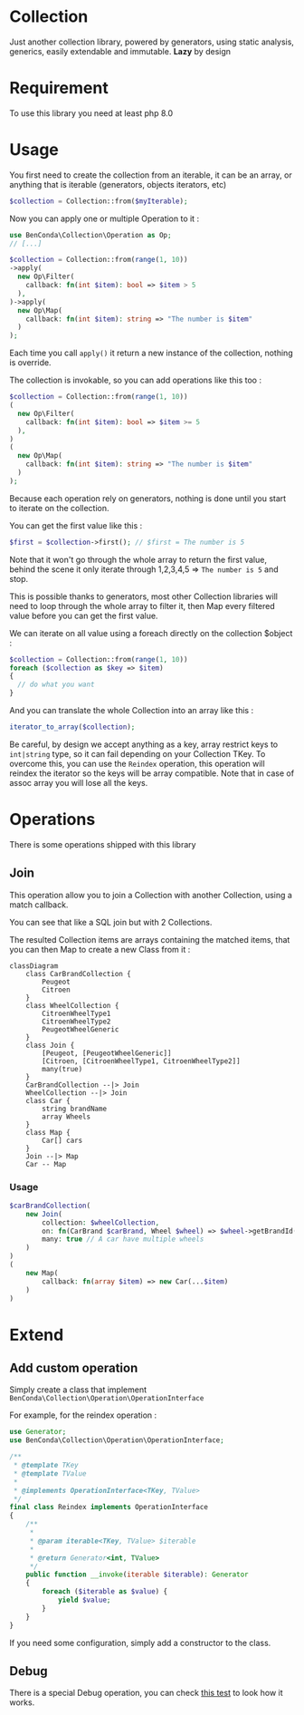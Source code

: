 # Collection
Just another collection library, powered by generators, using static analysis, generics, easily extendable and immutable. **Lazy** by design

# Requirement
To use this library you need at least php 8.0

# Usage

You first need to create the collection from an iterable, it can be an array, or anything that is iterable (generators, objects iterators, etc)

```PHP
$collection = Collection::from($myIterable);
```

Now you can apply one or multiple Operation to it : 
```PHP
use BenConda\Collection\Operation as Op;
// [...]

$collection = Collection::from(range(1, 10))
->apply(
  new Op\Filter(
    callback: fn(int $item): bool => $item > 5
  ),
)->apply(
  new Op\Map(
    callback: fn(int $item): string => "The number is $item"
  )
);
```
Each time you call `apply()` it return a new instance of the collection, nothing is override.

The collection is invokable, so you can add operations like this too : 
```PHP
$collection = Collection::from(range(1, 10))
(
  new Op\Filter(
    callback: fn(int $item): bool => $item >= 5
  ),
)
(
  new Op\Map(
    callback: fn(int $item): string => "The number is $item"
  )
);
```
Because each operation rely on generators, nothing is done until you start to iterate on the collection.


You can get the first value like this :
```PHP
$first = $collection->first(); // $first = The number is 5
```
Note that it won't go through the whole array to return the first value, 
behind the scene it only iterate through 1,2,3,4,5 => `The number is 5` and stop.

This is possible thanks to generators, most other Collection libraries will need to loop through 
the whole array to filter it, then Map every filtered value before you can get the first value.

We can iterate on all value using a foreach directly on the collection $object :
```PHP
$collection = Collection::from(range(1, 10))
foreach ($collection as $key => $item)
{
  // do what you want
}
```
And you can translate the whole Collection into an array like this : 
```PHP
iterator_to_array($collection);
```
Be careful, by design we accept anything as a key, array restrict keys to `int|string` type, so it can fail depending on your Collection TKey.
To overcome this, you can use the `Reindex` operation, this operation will reindex the iterator so the keys will be array compatible.
Note that in case of assoc array you will lose all the keys.

# Operations
There is some operations shipped with this library

## Join
This operation allow you to join a Collection with another Collection, using a match callback.

You can see that like a SQL join but with 2 Collections.

The resulted Collection items are arrays containing the matched items, that you can then Map to create a new Class from it :

```mermaid
classDiagram
    class CarBrandCollection {
        Peugeot
        Citroen
    }
    class WheelCollection {
        CitroenWheelType1
        CitroenWheelType2
        PeugeotWheelGeneric
    }
    class Join {
        [Peugeot, [PeugeotWheelGeneric]]
        [Citroen, [CitroenWheelType1, CitroenWheelType2]]
        many(true)
    }
    CarBrandCollection --|> Join
    WheelCollection --|> Join
    class Car {
        string brandName
        array Wheels
    }
    class Map {
        Car[] cars
    }
    Join --|> Map
    Car -- Map
```

### Usage

```PHP
$carBrandCollection(
    new Join(
        collection: $wheelCollection,
        on: fn(CarBrand $carBrand, Wheel $wheel) => $wheel->getBrandId()->equals($carBrand->getId()),
        many: true // A car have multiple wheels
    )
)
(
    new Map(
        callback: fn(array $item) => new Car(...$item)
    )
)
```

# Extend

## Add custom operation
Simply create a class that implement `BenConda\Collection\Operation\OperationInterface`

For example, for the reindex operation : 

```PHP
use Generator;
use BenConda\Collection\Operation\OperationInterface;

/**
 * @template TKey
 * @template TValue
 *
 * @implements OperationInterface<TKey, TValue>
 */
final class Reindex implements OperationInterface
{
    /**
     *
     * @param iterable<TKey, TValue> $iterable
     *
     * @return Generator<int, TValue>
     */
    public function __invoke(iterable $iterable): Generator
    {
        foreach ($iterable as $value) {
            yield $value;
        }
    }
}
```

If you need some configuration, simply add a constructor to the class.

## Debug

There is a special Debug operation, you can check [this test](tests/unit/CollectionTest.php#L64) to look how it works.